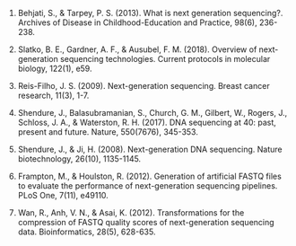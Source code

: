 1.	Behjati, S., & Tarpey, P. S. (2013). What is next generation sequencing?. Archives of Disease in Childhood-Education and Practice, 98(6), 236-238.

2.	Slatko, B. E., Gardner, A. F., & Ausubel, F. M. (2018). Overview of next‐generation sequencing technologies. Current protocols in molecular biology, 122(1), e59.

3.	Reis-Filho, J. S. (2009). Next-generation sequencing. Breast cancer research, 11(3), 1-7.

4.	Shendure, J., Balasubramanian, S., Church, G. M., Gilbert, W., Rogers, J., Schloss, J. A., & Waterston, R. H. (2017). DNA sequencing at 40: past, present and future. Nature, 550(7676), 345-353.

5.	Shendure, J., & Ji, H. (2008). Next-generation DNA sequencing. Nature biotechnology, 26(10), 1135-1145.

6.	Frampton, M., & Houlston, R. (2012). Generation of artificial FASTQ files to evaluate the performance of next-generation sequencing pipelines. PLoS One, 7(11), e49110.

7.	Wan, R., Anh, V. N., & Asai, K. (2012). Transformations for the compression of FASTQ quality scores of next-generation sequencing data. Bioinformatics, 28(5), 628-635.
